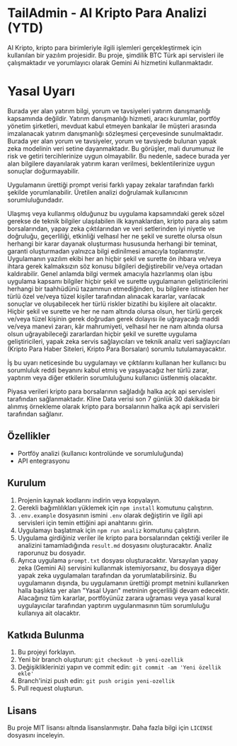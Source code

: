 # TailAdmin - AI Kripto Para Analizi (YTD)

AI Kripto, kripto para birimleriyle ilgili işlemleri gerçekleştirmek için kullanılan bir yazılım projesidir. Bu proje, şimdilik BTC Türk api servisleri ile çalışmaktadır ve yorumlayıcı olarak Gemini Ai  hizmetini kullanmaktadır. 

# Yasal Uyarı

Burada yer alan yatırım bilgi, yorum ve tavsiyeleri yatırım danışmanlığı kapsamında değildir. Yatırım danışmanlığı hizmeti, aracı kurumlar, portföy yönetim şirketleri, mevduat kabul etmeyen bankalar ile müşteri arasında imzalanacak yatırım danışmanlığı sözleşmesi çerçevesinde sunulmaktadır. Burada yer alan yorum ve tavsiyeler, yorum ve tavsiyede bulunan yapak zeka modelinin veri setine dayanmaktadır. Bu görüşler, mali durumunuz ile risk ve getiri tercihlerinize uygun olmayabilir. Bu nedenle, sadece burada yer alan bilgilere dayanılarak yatırım kararı verilmesi, beklentilerinize uygun sonuçlar doğurmayabilir.

Uygulamanın ürettiği prompt verisi farklı yapay zekalar tarafından farklı şekilde yorumlanabilir. Üretilen analizi doğrulamak kullanıcının sorumluluğundadır.

Ulaşmış veya kullanmış olduğunuz bu uygulama kapsamındaki gerek sözel gerekse de teknik bilgiler ulaşılabilen ilk kaynaklardan, kripto para alış satım borsalarından, yapay zeka çıktılarından ve veri setlerinden iyi niyetle ve doğruluğu, geçerliliği, etkinliği velhasıl her ne şekil ve surette olursa olsun herhangi bir karar dayanak oluşturması hususunda herhangi bir teminat, garanti oluşturmadan yalnızca bilgi edinilmesi amacıyla toplanmıştır. Uygulamanın yazılım ekibi her an hiçbir şekil ve surette ön ihbara ve/veya ihtara gerek kalmaksızın söz konusu bilgileri değiştirebilir ve/veya ortadan kaldırabilir. Genel anlamda bilgi vermek amacıyla hazırlanmış olan işbu uygulama kapsamı bilgiler hiçbir şekil ve surette uygulamanın geliştiricilerini herhangi bir taahhüdünü tazammun etmediğinden, bu bilgilere istinaden her türlü özel ve/veya tüzel kişiler tarafından alınacak kararlar, varılacak sonuçlar ve oluşabilecek her türlü riskler bizatihi bu kişilere ait olacaktır. Hiçbir şekil ve surette ve her ne nam altında olursa olsun, her türlü gerçek ve/veya tüzel kişinin gerek doğrudan gerek dolayısı ile uğrayacağı maddi ve/veya manevi zararı, kâr mahrumiyeti, velhasıl her ne nam altında olursa olsun uğrayabileceği zararlardan hiçbir şekil ve surette uygulama geliştiricileri, yapak zeka servis sağlayıcıları ve teknik analiz veri sağlayıcıları (Kripto Para Haber Siteleri, Kripto Para Borsaları) sorumlu tutulamayacaktır.

İş bu uyarı neticesinde bu uygulamayı ve çıktılarını kullanan her kullanıcı bu sorumluluk reddi beyanını kabul etmiş ve yaşayacağız her türlü zarar, yaptırım veya diğer etkilerin sorumluluğunu kullanıcı üstlenmiş olacaktır.

Piyasa verileri kripto para borsalarının sağladığı halka açık api servisleri tarafından sağlanmaktadır. Kline Data verisi son 7 günlük 30 dakikada bir alınmış örnekleme olarak kripto para borsalarının halka açık api servisleri tarafından sağlanır.

## Özellikler

- Portföy analizi (kullanıcı kontrolünde ve sorumluluğunda)
- API entegrasyonu

## Kurulum

1. Projenin kaynak kodlarını indirin veya kopyalayın.
2. Gerekli bağımlılıkları yüklemek için `npm install` komutunu çalıştırın.
3. `.env.example` dosyasının ismini `.env` olarak değiştirin ve ilgili api servisleri için temin ettiğini api anahtarını girin.
4. Uygulamayı başlatmak için `npm run analiz` komutunu çalıştırın.
5. Uygulama girdiğiniz veriler ile kripto para borsalarından çektiği veriler ile analizini tamamladığında `result.md` dosyasını oluşturacaktır. Analiz raporunuz bu dosyadır.
6. Ayrıca uygulama `prompt.txt` dosyası oluşturacaktır. Varsayılan yapay zeka (Gemini Ai) servisini kullanmak istemiyorsanız, bu dosyaya diğer yapak zeka uygulamaları tarafından da yorumlatabilirsiniz. Bu uygulamanın dışında, bu uygulamanın ürettiği prompt metnini kullanırken halla başlıkta yer alan "Yasal Uyarı" metninin geçerliliği devam edecektir. Alacağınız tüm kararlar, portföyünüz zarara uğraması veya yasal kural uygulayıcılar tarafından yaptırım uygulanmasının tüm sorumluluğu kullanıya ait olacaktır.

## Katkıda Bulunma

1. Bu projeyi forklayın.
2. Yeni bir branch oluşturun: `git checkout -b yeni-ozellik`
3. Değişikliklerinizi yapın ve commit edin: `git commit -am 'Yeni özellik ekle'`
4. Branch'inizi push edin: `git push origin yeni-ozellik`
5. Pull request oluşturun.

## Lisans

Bu proje MIT lisansı altında lisanslanmıştır. Daha fazla bilgi için `LICENSE` dosyasını inceleyin.
